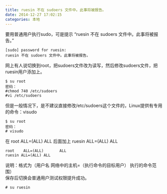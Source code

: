 ```yaml
---
title: ruesin 不在 sudoers 文件中。此事将被报告。
date: 2014-12-27 17:02:15
categories: 本地
---
```


要用普通用户执行sudo，可是提示 “ruesin 不在 sudoers 文件中。此事将被报告。”

```
[sudo] password for ruesin:
ruesin 不在 sudoers 文件中。此事将被报告。
```

网上有人说切换到root，把sudoers文件改为读写，然后修改sudoers文件，把ruesin用户添加上。

```
$ su root
密码：
#chmod 740 /etc/sudoers
#vi /etc/sudoers
```

但是一般情况下，是不建议直接修改/etc/sudoers这个文件的，Linux提供有专用的命令：visudo

```
$ su root
密码：
# visudo
```

在 root ALL=(ALL) ALL 后面加上 ruesin ALL=(ALL) ALL

```
root    ALL=(ALL)       ALL
ruesin ALL=(ALL) ALL
```

说明：格式为（用户名 网络中的主机=（执行命令的目标用户） 执行的命令范围）  
保存后切换会普通用户测试权限提升成功。

`# su ruesin`
